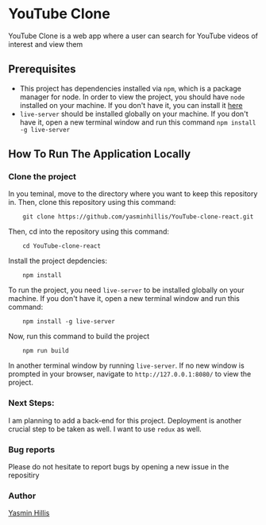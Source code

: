 # YouTube Clone

YouTube Clone is a web app where a user can search for YouTube videos of interest and view them


## Prerequisites

- This project has dependencies installed via `npm`, which is a package manager for node. In order to view the project, you should have `node` installed on your machine. If you don't have it, you can install it [here](https://nodejs.org/en/)
- `live-server` should be installed globally on your machine. If you don't have it, open a new terminal window and run this command `npm install -g live-server`


## How To Run The Application Locally

### Clone the project
In you teminal, move to the directory where you want to keep this repository in. Then, clone this repository using this command:

        git clone https://github.com/yasminhillis/YouTube-clone-react.git


Then, cd into the repository using this command:

        cd YouTube-clone-react

Install the project depdencies:

        npm install

To run the project, you need `live-server` to be installed globally on your machine. If you don't have it, open a new terminal window and run this command:

        npm install -g live-server

Now, run this command to build the project

        npm run build

In another terminal window by running `live-server`. If no new window is prompted in your browser, navigate to `http://127.0.0.1:8080/` to view the project.

### Next Steps:

I am planning to add a back-end for this project. Deployment is another crucial step to be taken as well. I want to use `redux` as well.


### Bug reports

Please do not hesitate to report bugs by opening a new issue in the repositiry


### Author

[Yasmin Hillis](https://github.com/yasminhillis)
